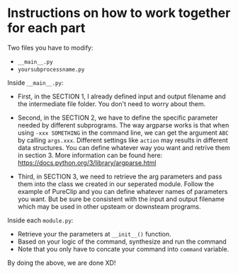  # Instructions on how to work together for each part

Two files you have to modify:
- `__main__.py`
- `yoursubprocessname.py`

Inside `__main__.py`:
- First, in the SECTION 1, I already defined input and output filename and the intermediate file folder. You don't need to worry about them. 

- Second, in the SECTION 2, we have to define the specific parameter needed by different subprograms. The way argparse works is that when using `-xxx SOMETHING` in the command line, we can get the argument `ABC` by calling `args.xxx`. Different settings like `action` may results in different data structures. You can define whatever way you want and retrive them in section 3. More information can be found here: https://docs.python.org/3/library/argparse.html

- Third, in SECTION 3, we need to retrieve the arg parameters and pass them into the class we created in our seperated module. Follow the example of PureClip and you can define whatever names of parameters you want. But be sure be consistent with the input and output filename which may be used in other upsteam or downsteam programs.


Inside each `module.py`:
- Retrieve your the parameters at `__init__()` function.
- Based on your logic of the command, synthesize and run the command
- Note that you only have to concate your command into `command` variable. 


By doing the above, we are done XD!



